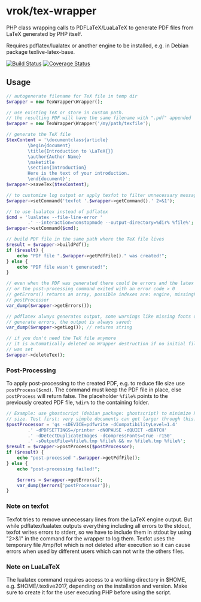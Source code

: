 # vrok/tex-wrapper

PHP class wrapping calls to PDFLaTeX/LuaLaTeX to generate PDF files from LaTeX
generated by PHP itself.

Requires pdflatex/lualatex or another engine to be installed, e.g. in Debian
package texlive-latex-base.

[![Build Status](https://travis-ci.org/j-schumann/tex-wrapper.svg?branch=master)](https://travis-ci.org/j-schumann/tex-wrapper) [![Coverage Status](https://coveralls.io/repos/github/j-schumann/tex-wrapper/badge.svg?branch=master)](https://coveralls.io/github/j-schumann/tex-wrapper?branch=master)

## Usage

```php
// autogenerate filename for TeX file in temp dir
$wrapper = new TexWrapper\Wrapper();

// use existing TeX or store in custom path.
// the resulting PDF will have the same filename with ".pdf" appended
$wrapper = new TexWrapper\Wrapper('/my/path/texfile');

// generate the TeX file
$texContent = '\documentclass{article}
        \begin{document}
        \title{Introduction to \LaTeX{}}
        \author{Author Name}
        \maketitle
        \section{Introduction}
        Here is the text of your introduction.
        \end{document}';
$wrapper->saveTex($texContent);

// to customize log output or apply texfot to filter unnecessary messages
$wrapper->setCommand('texfot '.$wrapper->getCommand().' 2>&1');

// to use lualatex instead of pdflatex
$cmd = 'lualatex --file-line-error '
        .' --interaction=nonstopmode --output-directory=%dir% %file%';
$wrapper->setCommand($cmd);

// build PDF file in the same path where the TeX file lives
$result = $wrapper->buildPdf();
if ($result) {
    echo "PDF file ".$wrapper->getPdfFile()." was created!";
} else {
    echo "PDF file wasn't generated!";
}

// even when the PDF was generated there could be errors and the latex engine
// or the post-processing command exited with an error code > 0
// getErrors() returns an array, possible indexes are: engine, missingFonts,
// postProcessor
var_dump($wrapper->getErrors());

// pdflatex always generates output, some warnings like missing fonts do not
// generate errors, the output is always saved:
var_dump($wrapper->getLog()); // returns string

// if you don't need the TeX file anymore
// it is automatically deleted on Wrapper destruction if no initial filename
// was set
$wrapper->deleteTex();
```

### Post-Processing
To apply post-processing to the created PDF, e.g. to reduce file size use
```postProcess($cmd)```.
The command must keep the PDF file in place, else ```postProcess``` will return false.
The placeholder ```%file%``` points to the previously created PDF file, ```%dir%``` to the
containing folder.

```php
// Example: use ghostscript (debian package: ghostscript) to minimize PDF file
// size. Test first: very simple documents can get larger through this!
$postProcessor = 'gs -sDEVICE=pdfwrite -dCompatibilityLevel=1.4'
        .' -dPDFSETTINGS=/printer -dNOPAUSE -dQUIET -dBATCH'
        .' -dDetectDuplicateImages -dCompressFonts=true -r150'
        .' -sOutputFile=%file%.tmp %file% && mv %file%.tmp %file%';
$result = $wrapper->postProcess($postProcessor);
if ($result) {
    echo "post-processed ".$wrapper->getPdfFile();
} else {
    echo "post-processing failed!";

    $errors = $wrapper->getErrors();
    var_dump($errors['postProcessor']);
}
```

### Note on texfot
Texfot tries to remove unnecessary lines from the LaTeX engine output. But while
pdflatex/lualatex outputs everything including all errors to the stdout, texfot
writes errors to stderr, so we have to include them in stdout by using "2>&1"
in the command for the wrapper to log them.
Texfot uses the temporary file /tmp/fot which is not deleted after execution so
it can cause errors when used by different users which can not write the others
files.

### Note on LuaLaTeX
The lualatex command requires access to a working directory in $HOME, e.g.
$HOME/.texlive2017, depending on the installation and version. Make sure to
create it for the user executing PHP before using the script.
